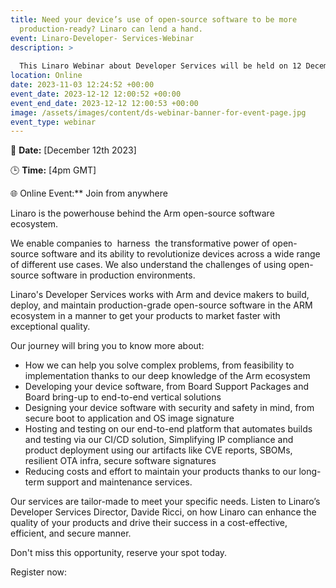 ```yaml
---
title: Need your device’s use of open-source software to be more
  production-ready? Linaro can lend a hand.
event: Linaro-Developer- Services-Webinar
description: >
  
  This Linaro Webinar about Developer Services will be held on 12 December at 4pm GMT.
location: Online
date: 2023-11-03 12:24:52 +00:00
event_date: 2023-12-12 12:00:52 +00:00
event_end_date: 2023-12-12 12:00:53 +00:00
image: /assets/images/content/ds-webinar-banner-for-event-page.jpg
event_type: webinar
---
```

📆 **Date:** \[December 12th 2023]

🕒 **Time:** \[4pm GMT] 

🌐 Online Event:** Join from anywhere




Linaro is the powerhouse behind the Arm open-source software ecosystem. 

We enable companies to  harness  the transformative power of open-source software and its ability to revolutionize devices across a wide range of different use cases. We also understand the challenges of using open-source software in production environments. 



Linaro's Developer Services works with Arm and device makers to build, deploy, and maintain production-grade open-source software in the ARM ecosystem in a manner to get your products to market faster with exceptional quality. 



Our journey will bring you to know more about: 



* How we can help you solve complex problems, from feasibility to implementation thanks to our deep knowledge of the Arm ecosystem
* Developing your device software, from Board Support Packages and Board bring-up to end-to-end vertical solutions
* Designing your device software with security and safety in mind, from secure boot to application and OS image signature 
* Hosting and testing on our end-to-end platform that automates builds and testing via our CI/CD solution, Simplifying IP compliance and product deployment using our artifacts like CVE reports, SBOMs, resilient OTA infra, secure software signatures
* Reducing costs and effort to maintain your products thanks to our long-term support and maintenance services. 



Our services are tailor-made to meet your specific needs. Listen to Linaro’s Developer Services Director, Davide Ricci, on how Linaro can enhance the quality of your products and drive their success in a cost-effective, efficient, and secure manner.



Don't miss this opportunity, reserve your spot today.



Register now: <div class="cognito">
<script src="https://www.cognitoforms.com/f/seamless.js" data-key="KvRQmIn2dku6k6gGP711jw" data-form="37"></script>
</div>